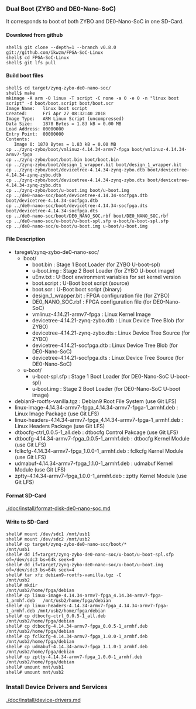 ### Dual Boot (ZYBO and DE0-Nano-SoC)

It corresponds to boot of both ZYBO and DE0-Nano-SoC in one SD-Card.

#### Downlowd from github

```console
shell$ git clone --depth=1 --branch v0.8.0 git://github.com/ikwzm/FPGA-SoC-Linux
shell$ cd FPGA-SoC-Linux
shell$ git lfs pull
```
#### Build boot files

```console
shell$ cd target/zynq-zybo-de0-nano-soc/
shell$ make
mkimage -A arm -O linux -T script -C none -a 0 -e 0 -n "linux boot script" -d boot/boot.script boot/boot.scr
Image Name:   linux boot script
Created:      Fri Apr 27 08:32:40 2018
Image Type:   ARM Linux Script (uncompressed)
Data Size:    1878 Bytes = 1.83 kB = 0.00 MB
Load Address: 00000000
Entry Point:  00000000
Contents:
   Image 0: 1870 Bytes = 1.83 kB = 0.00 MB
cp ../zynq-zybo/boot/vmlinuz-4.14.34-armv7-fpga boot/vmlinuz-4.14.34-armv7-fpga
cp ../zynq-zybo/boot/boot.bin boot/boot.bin
cp ../zynq-zybo/boot/design_1_wrapper.bit boot/design_1_wrapper.bit
cp ../zynq-zybo/boot/devicetree-4.14.34-zynq-zybo.dtb boot/devicetree-4.14.34-zynq-zybo.dtb
cp ../zynq-zybo/boot/devicetree-4.14.34-zynq-zybo.dts boot/devicetree-4.14.34-zynq-zybo.dts
cp ../zynq-zybo/boot/u-boot.img boot/u-boot.img
cp ../de0-nano-soc/boot/devicetree-4.14.34-socfpga.dtb boot/devicetree-4.14.34-socfpga.dtb
cp ../de0-nano-soc/boot/devicetree-4.14.34-socfpga.dts boot/devicetree-4.14.34-socfpga.dts
cp ../de0-nano-soc/boot/DE0_NANO_SOC.rbf boot/DE0_NANO_SOC.rbf
cp ../de0-nano-soc/u-boot/u-boot-spl.sfp u-boot/u-boot-spl.sfp
cp ../de0-nano-soc/u-boot/u-boot.img u-boot/u-boot.img
```

#### File Description

 * tareget/zynq-zybo-de0-nano-soc/
   + boot/
     - boot.bin                                                    : Stage 1 Boot Loader      (for ZYBO U-boot-spl)
     - u-boot.img                                                  : Stage 2 Boot Loader      (for ZYBO U-boot image)
     - uEnv.txt                                                    : U-Boot environment variables for set kernel version
     - boot.script                                                 : U-Boot boot script       (source)
     - boot.scr                                                    : U-Boot boot script       (binary)
     - design_1_wrapper.bit                                        : FPGA configuration file  (for ZYBO)
     - DE0_NANO_SOC.rbf                                            : FPGA configuration file  (for DE0-Nano-SoC)
     - vmlinuz-4.14.21-armv7-fpga                                  : Linux Kernel Image
     - devicetree-4.14.21-zynq-zybo.dtb                            : Linux Device Tree Blob   (for ZYBO)
     - devicetree-4.14.21-zynq-zybo.dts                            : Linux Device Tree Source (for ZYBO)
     - devicetree-4.14.21-socfpga.dtb                              : Linux Device Tree Blob   (for DE0-Nano-SoC)
     - devicetree-4.14.21-socfpga.dts                              : Linux Device Tree Source (for DE0-Nano-SoC)
   + u-boot/
     - u-boot-spl.sfp                                              : Stage 1 Boot Loader      (for DE0-Nano-SoC U-boot-spl)
     - u-boot.img                                                  : Stage 2 Boot Loader      (for DE0-Nano-SoC U-boot image)
 * debian9-rootfs-vanilla.tgz                                      : Debian9 Root File System (use Git LFS)
 * linux-image-4.14.34-armv7-fpga_4.14.34-armv7-fpga-1_armhf.deb   : Linux Image Package      (use Git LFS)
 * linux-headers-4.14.34-armv7-fpga_4.14.34-armv7-fpga-1_armhf.deb : Linux Headers Package    (use Git LFS)
 * dtbocfg-ctrl_0.0.5-1_all.deb                                    : dtbocfg Control Pakcage  (use Git LFS)
 * dtbocfg-4.14.34-armv7-fpga_0.0.5-1_armhf.deb                    : dtbocfg Kernel Module    (use Git LFS)
 * fclkcfg-4.14.34-armv7-fpga_1.0.0-1_armhf.deb                    : fclkcfg Kernel Module    (use Git LFS)
 * udmabuf-4.14.34-armv7-fpga_1.1.0-1_armhf.deb                    : udmabuf Kernel Module    (use Git LFS)
 * zptty-4.14.34-armv7-fpga_1.0.0-1_armhf.deb                      : zptty   Kernel Module    (use Git LFS)

#### Format SD-Card

[./doc/install/format-disk-de0-nano-soc.md](format-disk-de0-nano-soc.md)

#### Write to SD-Card

````console
shell# mount /dev/sdc1 /mnt/usb1
shell# mount /dev/sdc2 /mnt/usb2
shell# cp target/zynq-zybo-de0-nano-soc/boot/*                            /mnt/usb1
shell# dd if=target/zynq-zybo-de0-nano-soc/u-boot/u-boot-spl.sfp of=/dev/sdc3 bs=64k seek=0
shell# dd if=target/zynq-zybo-de0-nano-soc/u-boot/u-boot.img     of=/dev/sdc3 bs=64k seek=4
shell# tar xfz debian9-rootfs-vanilla.tgz -C                              /mnt/usb2
shell# mkdir                                                              /mnt/usb2/home/fpga/debian
shell# cp linux-image-4.14.34-armv7-fpga_4.14.34-armv7-fpga-1_armhf.deb   /mnt/usb2/home/fpga/debian
shell# cp linux-headers-4.14.34-armv7-fpga_4.14.34-armv7-fpga-1_armhf.deb /mnt/usb2/home/fpga/debian
shell# cp dtbocfg-ctrl_0.0.5-1_all.deb                                    /mnt/usb2/home/fpga/debian
shell# cp dtbocfg-4.14.34-armv7-fpga_0.0.5-1_armhf.deb                    /mnt/usb2/home/fpga/debian
shell# cp fclkcfg-4.14.34-armv7-fpga_1.0.0-1_armhf.deb                    /mnt/usb2/home/fpga/debian
shell# cp udmabuf-4.14.34-armv7-fpga_1.1.0-1_armhf.deb                    /mnt/usb2/home/fpga/debian
shell# cp zptty-4.14.34-armv7-fpga_1.0.0-1_armhf.deb                      /mnt/usb2/home/fpga/debian
shell# umount mnt/usb1
shell# umount mnt/usb2
````

### Install Device Drivers and Services

[./doc/install/device-drivers.md](device-drivers.md)

